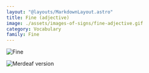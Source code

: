 ```yaml
---
layout: "@layouts/MarkdownLayout.astro"
title: Fine (adjective)
image: ./assets/images-of-signs/fine-adjective.gif
category: Vocabulary
family: Fine
---
```


![Fine](@signs/fine-adjective.gif)

![Merdeaf version](@signs/merdeaf-fine.png)
